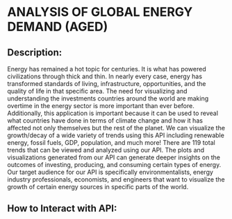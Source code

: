# ANALYSIS OF GLOBAL ENERGY DEMAND (AGED)

## Description:
Energy has remained a hot topic for centuries. It is what has powered civilizations through thick and thin. In nearly every case, energy has transformed standards of living, infrastructure, opportunities, and the quality of life in that specific area. The need for visualizing and understanding the investments countries around the world are making overtime in the energy sector is more important than ever before. Additionally, this application is important because it can be used to reveal what countries have done in terms of climate change and how it has affected not only themselves but the rest of the planet. We can visualize the growth/decay of a wide variety of trends using this API including renewable energy, fossil fuels, GDP, population, and much more! There are 119 total trends that can be viewed and analyzed using our API. The plots and visualizations generated from our API can generate deeper insights on the outcomes of investing, producing, and consuming certain types of energy. Our target audience for our API is specifically environmentalists, energy industry professionals, economists, and engineers that want to visualize the growth of certain energy sources in specific parts of the world.

## How to Interact with API:
